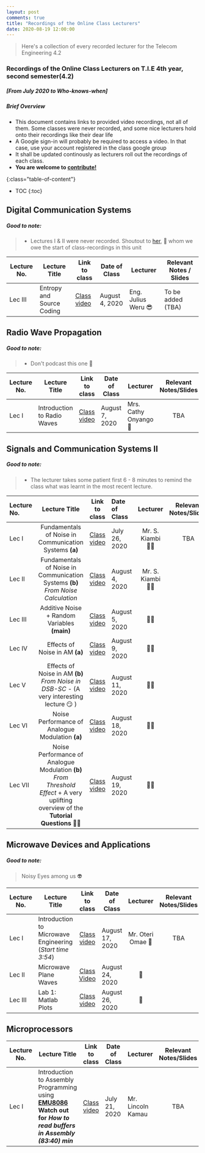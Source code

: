```yaml
---
layout: post
comments: true
title: "Recordings of the Online Class Lecturers"
date: 2020-08-19 12:00:00
---
```



> Here's a collection of every recorded lecturer for the Telecom Engineering 4.2

<!--more-->



### Recordings of the Online Class Lecturers on T.I.E 4th year, second semester(4.2)
##### [From July 2020 to Who-knows-when]

##### Brief Overview
- This document contains links to provided video recordings, not all of them. Some classes were never recorded, and some nice lecturers hold onto their recordings like their dear life
- A Google sign-in will probably be required to access a video. In that case, use your account registered in the class google group
- It shall be updated continously as lecturers roll out the recordings of each class.
- **You are welcome to [contribute!](https://stackoverflow.com/a/8767309)**



{:class="table-of-content"}
* TOC
{:toc}


Digital Communication Systems
--------------------------------
##### Good to note:
> - Lectures I & II were never recorded. Shoutout to [her](https://twitter.com/clarewahome?lang=en), :vulcan_salute: whom we owe the start of class-recordings in this unit


| Lecture No. | Lecture Title | Link to class  | Date of Class | Lecturer | Relevant Notes / Slides
| ----------- | ------------- | -------------- | -----------   | -------- | ------------------------|
| Lec III     |Entropy and Source Coding | [Class video](https://drive.google.com/drive/folders/1CB8A2O_e-K_6IItR1NUggKqqNbm1eMm2?usp=sharing) | August 4, 2020 | Eng. Julius Weru :sunglasses: | To be added (TBA)







Radio Wave Propagation
-----------------------
##### Good to note:
> - Don't podcast this one :pushpin:


| Lecture No. | Lecture Title | Link to class  | Date of Class | Lecturer | Relevant Notes/Slides |
| ----------- | ------------- | -------------- | ------------- | -------- | :---------------------: |
| Lec I        | Introduction to Radio Waves | [Class video](https://drive.google.com/drive/folders/1U631AV49AzcHuCUwjddZNjaxtDIC7Wfk?usp=sharing_eil&ts=5f2d35e2) | August 7, 2020 | Mrs. Cathy Onyango :woman: | TBA




Signals and Communication Systems II
-----------------------
##### Good to note:
> - The lecturer takes some patient first 6 - 8 minutes to remind the class what was learnt in the most recent lecture.

| Lecture No. | Lecture Title | Link to class  | Date of Class | Lecturer | Relevant Notes/Slides |
| :----------- | :-------------: | :--------------: | :------------------ | :--------: | :------------: |
| Lec I       | Fundamentals of Noise in Communication Systems **(a)** | [Class video](https://drive.google.com/open?id=13U5LsevXSXCmpGwSOZ6PItAcjkHbwHBC) | July 26, 2020 | Mr. S. Kiambi :policeman: | TBA
| Lec II      |  Fundamentals of Noise in Communication Systems **(b)** *From Noise Calculation* | [Class video](https://drive.google.com/open?id=1OO9nH4lQwOynHqKgxjXnf0QOjiOPuAcC) | August 4,  2020 | Mr. S. Kiambi :policeman:
| Lec III | Additive Noise + Random Variables **(main)** | [Class video](https://drive.google.com/open?id=1ML4u7w3StD52vhiZqJFLjJJrHNZY9w3N) | August 5, 2020 |  :policeman:
| Lec IV  | Effects of Noise in AM **(a)** | [Class video](https://drive.google.com/open?id=1mBns4xWDcVavXCPSh3OaXh4KIZ2FSf8D) | August 9, 2020 | :policeman:
| Lec V   | Effects of Noise in AM **(b)**    *From Noise in DSB-SC* - (A very interesting lecture :smirk: ) | [Class video](https://drive.google.com/open?id=1I3Pz7K2lwq8cD06W4i1lLxdAk4pvEMnn) | August 11, 2020 |  :policeman:
| Lec VI  | Noise Performance of Analogue Modulation **(a)**| [Class video](https://drive.google.com/open?id=1Gih8pSwmfwRy0IpTV0mi4IXpsg3ff9qm) | August 18, 2020 |  :policeman:
| Lec VII | Noise Performance of Analogue Modulation **(b)** *From Threshold Effect* + A very uplifting overview of the **Tutorial Questions** :ok_woman: | [Class video](https://drive.google.com/open?id=19vcEQwE71TFRxQerr2PEEGbFqA9oj7sg) | August 19, 2020 | :policeman:







Microwave Devices and Applications
-----------------------
##### Good to note:
> Noisy Eyes among us :alien:

| Lecture No. | Lecture Title | Link to class  | Date of Class | Lecturer | Relevant Notes/Slides |
| ----------- | ------------- | :--------------: | ------------- | :--------: | :---------------------: |
| Lec I        | Introduction to Microwave Engineering (*Start time 3:54*) | [Class video](https://m.youtube.com/watch?feature=youtu.be&v=4JDilUic7Jc) | August 17, 2020 | Mr. Oteri Omae :baby_bottle: | TBA
| Lec II      | Microwave Plane Waves | [Class Video](https://www.youtube.com/watch?v=Nhqi39UJGSM&feature=youtu.be) | August 24,  2020 | :baby_bottle:
| Lec III     | Lab 1: Matlab Plots    | [Class video](https://youtu.be/uGTsGq-FkEo) | August 26, 2020 | :baby_bottle:



Microprocessors
----------------


| Lecture No. | Lecture Title | Link to class  | Date of Class | Lecturer | Relevant Notes/Slides
| ----------- | ------------- | :--------------: | ------------- | -------- | :--------------------: |
| Lec I        | Introduction to Assembly Programming using **[EMU8086](http://www.philadelphia.edu.jo/academics/qhamarsheh/uploads/emu8086.pdf)** **Watch out for _How to read buffers in Assembly (83:40) min_** | [Class video](https://sc.conference.ke/playback/presentation/2.0/playback.html?meetingId=ec531594b14e86354ecdd3bff3ae60798bede393-1595327194057) | July 21, 2020 | Mr. Lincoln Kamau | TBA
